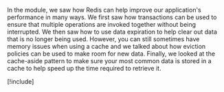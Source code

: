 In the module, we saw how Redis can help improve our application's performance in many ways. We first saw how transactions can be used to ensure that multiple operations are invoked together without being interrupted. We then saw how to use data expiration to help clear out data that is no longer being used. However, you can still sometimes have memory issues when using a cache and we talked about how eviction policies can be used to make room for new data. Finally, we looked at the cache-aside pattern to make sure your most common data is stored in a cache to help speed up the time required to retrieve it.

<!-- Cleanup sandbox -->
[!include[](../../../includes/azure-sandbox-cleanup.md)]
